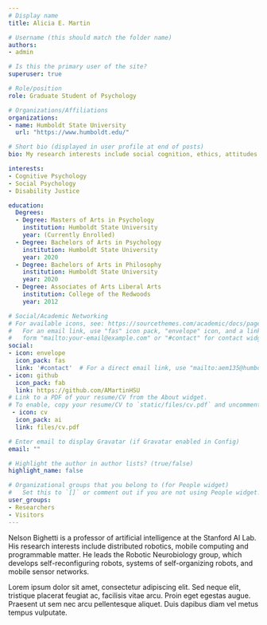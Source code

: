```yaml
---
# Display name
title: Alicia E. Martin

# Username (this should match the folder name)
authors:
- admin

# Is this the primary user of the site?
superuser: true

# Role/position
role: Graduate Student of Psychology

# Organizations/Affiliations
organizations:
- name: Humboldt State University
  url: "https://www.humboldt.edu/"

# Short bio (displayed in user profile at end of posts)
bio: My research interests include social cognition, ethics, attitudes towards people with disabilities, knowledge about people with disabilities, perceptions of disability accomodations, general perceptions of people with disabilities.

interests:
- Cognitive Psychology
- Social Psychology
- Disability Justice

education:
  Degrees:
  - Degree: Masters of Arts in Psychology
    institution: Humboldt State University
    year: (Currently Enrolled)
  - Degree: Bachelors of Arts in Psychology 
    institution: Humboldt State University
    year: 2020
  - Degree: Bachelors of Arts in Philosophy
    institution: Humboldt State University
    year: 2020
  - Degree: Associates of Arts Liberal Arts 
    institution: College of the Redwoods
    year: 2012

# Social/Academic Networking
# For available icons, see: https://sourcethemes.com/academic/docs/page-builder/#icons
#   For an email link, use "fas" icon pack, "envelope" icon, and a link in the
#   form "mailto:your-email@example.com" or "#contact" for contact widget.
social:
- icon: envelope
  icon_pack: fas
  link: '#contact'  # For a direct email link, use "mailto:aem135@humboldt.edu".
- icon: github
  icon_pack: fab
  link: https://github.com/AMartinHSU
# Link to a PDF of your resume/CV from the About widget.
# To enable, copy your resume/CV to `static/files/cv.pdf` and uncomment the lines below.
 - icon: cv
  icon_pack: ai
  link: files/cv.pdf

# Enter email to display Gravatar (if Gravatar enabled in Config)
email: ""

# Highlight the author in author lists? (true/false)
highlight_name: false

# Organizational groups that you belong to (for People widget)
#   Set this to `[]` or comment out if you are not using People widget.
user_groups:
- Researchers
- Visitors
---
```


Nelson Bighetti is a professor of artificial intelligence at the Stanford AI Lab. His research interests include distributed robotics, mobile computing and programmable matter. He leads the Robotic Neurobiology group, which develops self-reconfiguring robots, systems of self-organizing robots, and mobile sensor networks.

Lorem ipsum dolor sit amet, consectetur adipiscing elit. Sed neque elit, tristique placerat feugiat ac, facilisis vitae arcu. Proin eget egestas augue. Praesent ut sem nec arcu pellentesque aliquet. Duis dapibus diam vel metus tempus vulputate.
